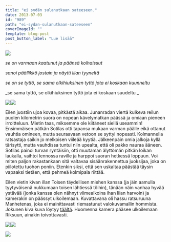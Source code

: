 ```yaml
---
title: "ei sydän sulanutkaan sateeseen."
date: 2013-07-03
id: "989"
path: "ei-sydan-sulanutkaan-sateeseen"
coverImageId: ""
template: blog-post
post_button_label: "Lue lisää"
---
```


[![](/images/kuvailu2.jpg)](http://4.bp.blogspot.com/-ESMftS1orhQ/UdRbGBWdmeI/AAAAAAAAGJU/L4AxGxyEr0w/s800/kuvailu2.jpg)

_se on varmaan kaatunut ja päänsä kolhaissut_

_sanoi päällikkö jostain ja näytti liian tyyneltä_

_se on se tyttö, se sama olkihiuksinen tyttö jota ei koskaan kuunneltu_

_se sama tyttö, se olkihiuksinen tyttö jota ei koskaan suudeltu _

[![](/images/kuvailu3.JPG)](http://1.bp.blogspot.com/-8RvLLCU3zV8/UdRbD9M2jlI/AAAAAAAAGJE/zamKg7zlyPo/s800/kuvailu3.JPG)[![](/images/kuvailu4.jpg)](http://4.bp.blogspot.com/-rFwBKFShyTc/UdRbEgxhyNI/AAAAAAAAGJM/442p2mP9uZY/s800/kuvailu4.jpg)

Eilen juostiin ujoa kovaa, pitkästä aikaa. Junanradan viertä kulkeva reilun puolen kilometrin suora on nopean kävelymatkan päässä ja omiaan pieneen irroitteluun. Mietin taas, miksemme ole kiitäneet siellä useammin! Ensimmäisen pätkän Sotilas otti tapansa mukaan varman päälle eikä ottanut vauhtia omineen, mutta seuraavaan vetoon se syttyi nopeasti. Kolmannella ratsastaja saikin jo melkoisen viileää kyytiä. Jälkeenpäin omia jalkoja kyllä tärisytti, mutta vauhdissa tuntui niin upealta, että oli pakko nauraa ääneen. Sotilas painoi turvan ryntäisiin, otti muutaman älyttömän pitkän loikan laukalla, vaihtoi lennossa raville ja harppoi suoran hetkessä loppuun. Voi miten paljon rakastankaan sitä valtavaa sisäänrakennettua juoksijaa, joka on piilotettu tuohon poniin. Etenkin siksi, että sen uskaltaa päästää täysin vapaaksi tietäen, että pehmeä kolmipala riittää.

Eilen vietin kivan illan Toisen täydellisen miehen kanssa (ja jäin aamulla tyytyväisenä nukkumaan toisen lähtiessä töihin), tänään näin vanhaa hyvää ystävää (jonka kanssa olen nähnyt viimeaikoina ihan liian harvoin) ja kamerakin on päässyt ulkoilemaan. Kuvattavana oli hassu ratsuruuna Manhetenas, joka ei mainittavasti riemastunut valokuvamallin hommista. Jokunen kiva kuva löytyy [täältä](http://maisaw.otukset.fi/kuvat/2013/3.7.+Manhetenas/). Huomenna kamera pääsee ulkoilemaan Riksuun, ainakin toivottavasti.

[![](</images/Manhetenas+(5).JPG>)](<http://2.bp.blogspot.com/-se9WDSiCqKI/UdRtDuptfWI/AAAAAAAAGKE/Ts3stnCbgqM/s800/Manhetenas+(5).JPG>)[![](</images/Manhetenas+(6).JPG>)](<http://4.bp.blogspot.com/-NK-dd18Xs9I/UdRtDv040-I/AAAAAAAAGKI/64vgonU12OM/s800/Manhetenas+(6).JPG>)

[![](/images/ak.jpg)](http://4.bp.blogspot.com/-xpCJNw9blqc/UdRuC9RaF0I/AAAAAAAAGKY/fUIPWGf0Qqk/s200/ak.jpg)
